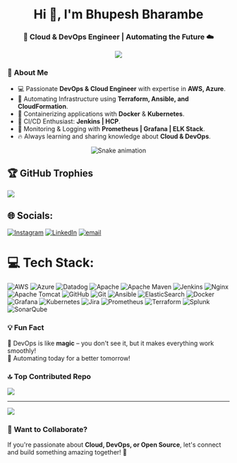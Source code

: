 <h1 align="center">Hi 👋, I'm Bhupesh Bharambe</h1>
<h3 align="center">🚀 Cloud & DevOps Engineer | Automating the Future ☁️</h3>

<p align="center">
  <img src="https://i.pinimg.com/originals/7e/b2/49/7eb249f2fd2e58e9ad6dd60ef892971b.gif"/>
</p>


### 🌟 **About Me**
- 💻 Passionate **DevOps & Cloud Engineer** with expertise in **AWS, Azure**.
- 🚀 Automating Infrastructure using **Terraform, Ansible, and CloudFormation**.
- 🐳 Containerizing applications with **Docker** & **Kubernetes**.
- 🔄 CI/CD Enthusiast: **Jenkins | HCP**.
- 📡 Monitoring & Logging with **Prometheus | Grafana | ELK Stack**.
- 🔥 Always learning and sharing knowledge about **Cloud & DevOps**.

<div align="center">
  <img src="https://profile-readme-generator.com/assets/snake.svg" alt="Snake animation" />
</div>

## 🏆 GitHub Trophies
![](https://github-profile-trophy.vercel.app/?username=BhupeshBharambe&theme=radical&no-frame=false&no-bg=true&margin-w=4)


## 🌐 Socials:
[![Instagram](https://img.shields.io/badge/Instagram-%23E4405F.svg?logo=Instagram&logoColor=white)](https://instagram.com/Bhupesh_Bharambe) [![LinkedIn](https://img.shields.io/badge/LinkedIn-%230077B5.svg?logo=linkedin&logoColor=white)](https://linkedin.com/in/linkedin.com/in/bhupesh-bharambe-843020249) [![email](https://img.shields.io/badge/Email-D14836?logo=gmail&logoColor=white)](mailto:bhupeshbharambe1919@gmail.com) 

# 💻 Tech Stack:
![AWS](https://img.shields.io/badge/AWS-%23FF9900.svg?style=for-the-badge&logo=amazon-aws&logoColor=white) ![Azure](https://img.shields.io/badge/azure-%230072C6.svg?style=for-the-badge&logo=microsoftazure&logoColor=white) ![Datadog](https://img.shields.io/badge/datadog-%23632CA6.svg?style=for-the-badge&logo=datadog&logoColor=white) ![Apache](https://img.shields.io/badge/apache-%23D42029.svg?style=for-the-badge&logo=apache&logoColor=white) ![Apache Maven](https://img.shields.io/badge/Apache%20Maven-C71A36?style=for-the-badge&logo=Apache%20Maven&logoColor=white) ![Jenkins](https://img.shields.io/badge/jenkins-%232C5263.svg?style=for-the-badge&logo=jenkins&logoColor=white) ![Nginx](https://img.shields.io/badge/nginx-%23009639.svg?style=for-the-badge&logo=nginx&logoColor=white) ![Apache Tomcat](https://img.shields.io/badge/apache%20tomcat-%23F8DC75.svg?style=for-the-badge&logo=apache-tomcat&logoColor=black) ![GitHub](https://img.shields.io/badge/github-%23121011.svg?style=for-the-badge&logo=github&logoColor=white) ![Git](https://img.shields.io/badge/git-%23F05033.svg?style=for-the-badge&logo=git&logoColor=white) ![Ansible](https://img.shields.io/badge/ansible-%231A1918.svg?style=for-the-badge&logo=ansible&logoColor=white) ![ElasticSearch](https://img.shields.io/badge/-ElasticSearch-005571?style=for-the-badge&logo=elasticsearch) ![Docker](https://img.shields.io/badge/docker-%230db7ed.svg?style=for-the-badge&logo=docker&logoColor=white) ![Grafana](https://img.shields.io/badge/grafana-%23F46800.svg?style=for-the-badge&logo=grafana&logoColor=white) ![Kubernetes](https://img.shields.io/badge/kubernetes-%23326ce5.svg?style=for-the-badge&logo=kubernetes&logoColor=white) ![Jira](https://img.shields.io/badge/jira-%230A0FFF.svg?style=for-the-badge&logo=jira&logoColor=white) ![Prometheus](https://img.shields.io/badge/Prometheus-E6522C?style=for-the-badge&logo=Prometheus&logoColor=white) ![Terraform](https://img.shields.io/badge/terraform-%235835CC.svg?style=for-the-badge&logo=terraform&logoColor=white) ![Splunk](https://img.shields.io/badge/splunk-%23000000.svg?style=for-the-badge&logo=splunk&logoColor=white) ![SonarQube](https://img.shields.io/badge/SonarQube-black?style=for-the-badge&logo=sonarqube&logoColor=4E9BCD)

### 💡 **Fun Fact**
🎯 DevOps is like **magic** – you don't see it, but it makes everything work smoothly!  
🚀 Automating today for a better tomorrow!   


### 🔝 Top Contributed Repo
![](https://github-contributor-stats.vercel.app/api?username=BhupeshBharambe&limit=5&theme=dark&combine_all_yearly_contributions=true)

---
[![](https://visitcount.itsvg.in/api?id=BhupeshBharambe&icon=0&color=1)](https://visitcount.itsvg.in)

<!-- Proudly created with GPRM ( https://gprm.itsvg.in ) -->

### 📢 **Want to Collaborate?**
If you're passionate about **Cloud, DevOps, or Open Source**, let's connect and build something amazing together! 🤝  
